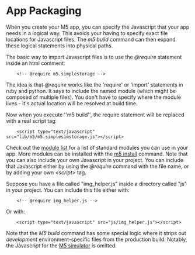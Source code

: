 App Packaging
=============
When you create your M5 app, you can specify the Javascript that your app needs in a logical way. This avoids your
having to specify exact file locations for Javascript files. The _m5 build_ command can then expand these logical 
statements into physical paths.

The basic way to import Javascript files is to use the _@require_ statement inside an html comment:

        <!-- @require m5.simplestorage -->
    
The idea is that _@require_ works like the 'require' or 'import' statements in ruby and python. It says
to include the named module (which might be composed of multiple files). You don't have to specify where
the module lives - it's actual location will be resolved at build time.

Now when you execute ''m5 build'', the require statement will be replaced with a real script tag:

        <script type="text/javascript" src="lib/m5/m5.simplesimstorage.js"></script>
        
Check out the [module list](modules.md) for a list of standard modules you can use in your app. More
modules can be installed with the [m5 install](install_modules.md) command. Note that you can also
include your own Javascript in your project. You can include that Javascript either by using
the _@require_ command with the file name, or by adding your own _&lt;script&gt;_ tag.

Suppose you have a file called "img_helper.js" inside a directory called "js" in your project.
You can include this file either with:

        <!-- @require img_helper.js -->
        
Or with:

        <script type="text/javascript" src="js/img_helper.js"></script>

Note that the _M5 build_ command has some special logic where it strips out _development_ environment-specific
files from the production build. Notably, the Javascript for the [M5 simulator](sim_console.md) is omitted.

 